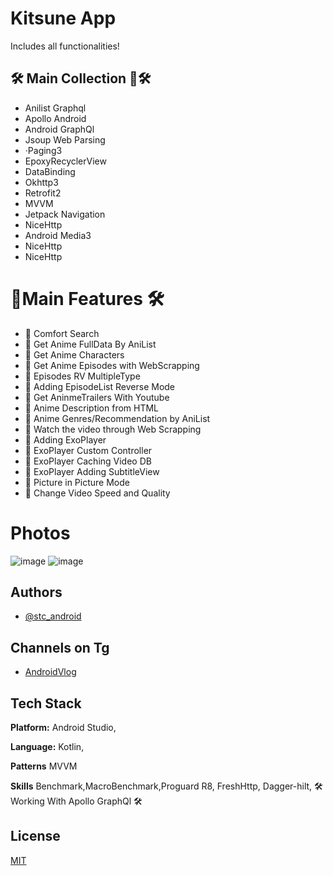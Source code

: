 
# Kitsune App 

Includes all functionalities!

## 🛠 Main Collection 🤞🛠 

- Anilist Graphql
- Apollo Android
- Android GraphQl
- Jsoup Web Parsing
- ·Paging3  
- EpoxyRecyclerView
- DataBinding
- Okhttp3
- Retrofit2
- MVVM
- Jetpack Navigation
- NiceHttp
- Android Media3
- NiceHttp
- NiceHttp


#  🎯Main Features 🛠
  
  - 📌 Comfort Search 
  - 📌 Get Anime FullData By AniList 
  - 📌 Get Anime Characters 
  - 📌 Get Anime Episodes with WebScrapping
  - 📌 Episodes RV MultipleType 
  - 📌 Adding EpisodeList Reverse Mode 
  - 📌 Get AninmeTrailers With Youtube 
  - 📌 Anime Description from HTML  
  - 📌 Anime Genres/Recommendation by AniList 
  - 📌 Watch the video through Web Scrapping 
  - 📌 Adding ExoPlayer 
  - 📌 ExoPlayer Custom Controller 
  - 📌 ExoPlayer Caching Video DB 
  - 📌 ExoPlayer Adding SubtitleView 
  - 📌 Picture in Picture Mode 
  - 📌 Change Video Speed and Quality

# Photos
![image](https://github.com/professorDeveloper/ApolloAndroid/assets/108933534/de7170e7-eb6c-4965-baa8-7a76581d7a7a)
![image](https://github.com/professorDeveloper/ApolloAndroid/assets/108933534/b6a4c965-32e5-4ad9-9460-a9866aaef82e)


## Authors

- [@stc_android](https://t.me/stc_android)
## Channels on Tg
-  [AndroidVlog](https://t.me/native_applications)
## Tech Stack
**Platform:** Android Studio,

**Language:** Kotlin,

**Patterns** MVVM

**Skills** Benchmark,MacroBenchmark,Proguard R8, FreshHttp, Dagger-hilt,
 🛠  Working With Apollo GraphQl 🛠



## License

[MIT](https://choosealicense.com/licenses/mit/)

